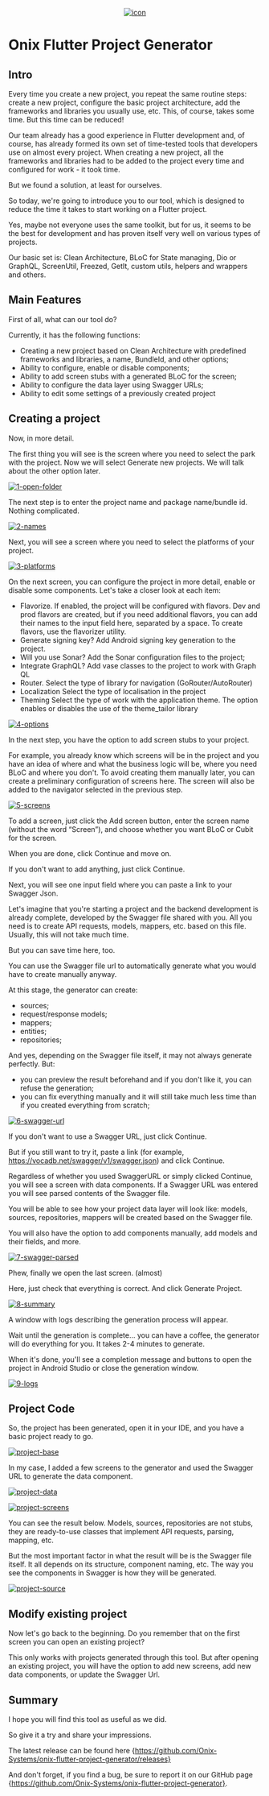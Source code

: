 <p align="center">
<a href="https://ibb.co/Js5vzD1"><img src="https://i.ibb.co/Js5vzD1/icon.png" alt="icon" border="0"></a>
</p>

# Onix Flutter Project Generator
## Intro

Every time you create a new project, you repeat the same routine steps: create a new project,
configure the basic project architecture, add the frameworks and libraries you usually use, etc.
This, of course, takes some time. But this time can be reduced!

Our team already has a good experience in Flutter development and, of course, has already formed its
own set of time-tested tools that developers use on almost every project. When creating a new
project, all the frameworks and libraries had to be added to the project every time and configured
for work - it took time.

But we found a solution, at least for ourselves.

So today, we're going to introduce you to our tool, which is designed to reduce the time it takes to
start working on a Flutter project.

Yes, maybe not everyone uses the same toolkit, but for us, it seems to be the best for development
and has proven itself very well on various types of projects.

Our basic set is: Clean Architecture, BLoC for State managing, Dio or GraphQL, ScreenUtil, Freezed,
GetIt, custom utils, helpers and wrappers and others.

## Main Features

First of all, what can our tool do?

Currently, it has the following functions:

* Creating a new project based on Clean Architecture with predefined frameworks and libraries, a name, BundleId, and other options;
* Ability to configure, enable or disable components;
* Ability to add screen stubs with a generated BLoC for the screen;
* Ability to configure the data layer using Swagger URLs;
* Ability to edit some settings of a previously created project

## Creating a project

Now, in more detail.

The first thing you will see is the screen where you need to select the park with the project. Now
we will select Generate new projects. We will talk about the other option later.

<a href="https://ibb.co/5nh2Hys"><img src="https://i.ibb.co/Br2wMxT/1-open-folder.png" alt="1-open-folder" border="0"></a>

The next step is to enter the project name and package name/bundle id.
Nothing complicated.

<a href="https://ibb.co/xXH5VqW"><img src="https://i.ibb.co/k51cY2j/2-names.png" alt="2-names" border="0"></a>

Next, you will see a screen where you need to select the platforms of your project.

<a href="https://ibb.co/0KgxKMf"><img src="https://i.ibb.co/1MDkMq9/3-platforms.png" alt="3-platforms" border="0"></a>

On the next screen, you can configure the project in more detail, enable or disable some components.
Let's take a closer look at each item:
* Flavorize.
If enabled, the project will be configured with flavors. Dev and prod flavors are created, but if
you need additional flavors, you can add their names to the input field here, separated by a space.
To create flavors, use the flavorizer utility.
* Generate signing key?
Add Android signing key generation to the project.
* Will you use Sonar?
Add the Sonar configuration files to the project;
* Integrate GraphQL?
Add vase classes to the project to work with Graph QL
* Router.
Select the type of library for navigation (GoRouter/AutoRouter)
* Localization
Select the type of localisation in the project
* Theming
Select the type of work with the application theme. The option enables or disables the use of the
theme_tailor library

<a href="https://ibb.co/vhDBWgz"><img src="https://i.ibb.co/LrvPybp/4-options.png" alt="4-options" border="0"></a>

In the next step, you have the option to add screen stubs to your project.

For example, you already know which screens will be in the project and you have an idea of where and
what the business logic will be, where you need BLoC and where you don't.
To avoid creating them manually later, you can create a preliminary configuration of screens here.
The screen will also be added to the navigator selected in the previous step.

<a href="https://ibb.co/0yBd7kr"><img src="https://i.ibb.co/xqmRky6/5-screens.png" alt="5-screens" border="0"></a>

To add a screen, just click the Add screen button, enter the screen name (without the word
“Screen”), and choose whether you want BLoC or Cubit for the screen.

When you are done, click Continue and move on.

If you don't want to add anything, just click Continue.

Next, you will see one input field where you can paste a link to your Swagger Json.

Let's imagine that you're starting a project and the backend development is already complete,
developed by the Swagger file shared with you. All you need is to create API requests, models,
mappers, etc. based on this file. Usually, this will not take much time.

But you can save time here, too.

You can use the Swagger file url to automatically generate what you would have to create manually
anyway.

At this stage, the generator can create:
* sources;
* request/response models;
* mappers;
* entities;
* repositories;

And yes, depending on the Swagger file itself, it may not always generate perfectly. But:
* you can preview the result beforehand and if you don't like it, you can refuse the generation;
* you can fix everything manually and it will still take much less time than if you created everything
from scratch;

<a href="https://ibb.co/Ctsmb3y"><img src="https://i.ibb.co/7zNjndD/6-swagger-url.png" alt="6-swagger-url" border="0"></a>

If you don't want to use a Swagger URL, just click Continue.

But if you still want to try it, paste a link (for
example, https://vocadb.net/swagger/v1/swagger.json) and click Continue.

Regardless of whether you used SwaggerURL or simply clicked Continue, you will see a screen with
data components.
If a Swagger URL was entered you will see parsed contents of the Swagger file.

You will be able to see how your project data layer will look like: models, sources, repositories,
mappers will be created based on the Swagger file.

You will also have the option to add components manually, add models and their fields, and more.

<a href="https://ibb.co/tZvrgCF"><img src="https://i.ibb.co/RhswfHd/7-swagger-parsed.png" alt="7-swagger-parsed" border="0"></a>

Phew, finally we open the last screen. (almost)

Here, just check that everything is correct. And click Generate Project.

<a href="https://ibb.co/56MWfNd"><img src="https://i.ibb.co/xDCSRpy/8-summary.png" alt="8-summary" border="0"></a>

A window with logs describing the generation process will appear.

Wait until the generation is complete... you can have a coffee, the generator will do everything for
you.
It takes 2-4 minutes to generate.

When it's done, you'll see a completion message and buttons to open the project in Android Studio or
close the generation window.

<a href="https://ibb.co/ZTFT2y3"><img src="https://i.ibb.co/RHsHjL1/9-logs.png" alt="9-logs" border="0"></a>

## Project Code

So, the project has been generated, open it in your IDE, and you have a basic project ready to go.

<a href="https://ibb.co/cLB005X"><img src="https://i.ibb.co/nCG9928/project-base.png" alt="project-base" border="0"></a>

In my case, I added a few screens to the generator and used the Swagger URL to generate the data
component.

<a href="https://ibb.co/zXK8sQF"><img src="https://i.ibb.co/wSDJyB7/project-data.png" alt="project-data" border="0"></a>

<a href="https://ibb.co/MZBSZZ1"><img src="https://i.ibb.co/wBcgBBQ/project-screens.png" alt="project-screens" border="0"></a>

You can see the result below. Models, sources, repositories are not stubs, they are ready-to-use
classes that implement API requests, parsing, mapping, etc.

But the most important factor in what the result will be is the Swagger file itself. It all depends
on its structure, component naming, etc. The way you see the components in Swagger is how they will
be generated.

<a href="https://ibb.co/XLBcr3X"><img src="https://i.ibb.co/LRwVXJS/project-source.png" alt="project-source" border="0"></a>

## Modify existing project

Now let's go back to the beginning. Do you remember that on the first screen you can open an
existing project?

This only works with projects generated through this tool. But after opening an existing project,
you will have the option to add new screens, add new data components, or update the Swagger Url.

## Summary
I hope you will find this tool as useful as we did.

So give it a try and share your impressions.

The latest release can be found
here {https://github.com/Onix-Systems/onix-flutter-project-generator/releases}

And don't forget, if you find a bug, be sure to report it on our GitHub
page {https://github.com/Onix-Systems/onix-flutter-project-generator}.



